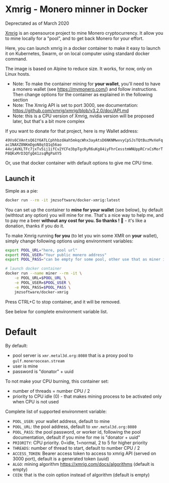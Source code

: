 # Xmrig - Monero minner in Docker

Deprectated as of March 2020

[Xmrig](https://xmrig.com/) is an opensource project to mine Monero cryptocurrency. It allow you to mine locally for a "pool", and to get back Monero for your effort.

Here, you can launch xmrig in a docker container to make it easy to launch it on Kubernetes, Swarm, or on local computer using standard docker command.

The image is based on Alpine to reduce size. It works, for now, only on Linux hosts.

- Note: To make the container mining for **your wallet**, you'll need to have a monero wallet (see https://mymonero.com/) and follow instructions. Then change options for the container as explained in the following section
- Note: The Xmrig API is set to port 3000, see documentation: https://github.com/xmrig/xmrig/blob/v3.2.0/doc/API.md
- Note: this is a CPU version of Xmrig, nvidia version will be proposed later, but that's a bit more complex

If you want to donate for that project, here is my Wallet address:

`49Vs6CVAntsQ61Y6ATLCphhbzdAah5mkqcWhx3ayAtsD6NKNMwvvyCpSJsTQtBuzMvXeFqac1NAXZ8NKmDgoN8qtQ1q56ao`
`44vjAVKLTFc7jxTv5ij1ifCv2YCFe3bpTgcRyR6uKg84iyFhrCesstmWNUppRCrxCsMorTP8QKxMrD3QfgQ41zsqMgPaXY5`

Or, use that docker container with default options to give me CPU time.


## Launch it

Simple as a pie:

```bash
docker run --rm -it jmzsoftware/docker-xmrig:latest
```

You can set up the container to **mine for your wallet** (see below), by default (withtout any option) you will mine for me.
That's a nice way to help me, and to pay me a beer **without any cost for you. So thanks ! 🍻** - it's like a donation, thanks if you do it.

To make Xmrig running **for you** (to let you win some XMR on **your** wallet), simply change following options using environment variables:

```bash
export POOL_URL="here, pool url"
export POOL_USER="Your public monero address"
export POOL_PASS="can be empty for some pool, other use that as miner id"

# launch docker container
docker run --name miner --rm -it \
    -e POOL_URL=$POOL_URL \
    -e POOL_USER=$POOL_USER \
    -e POOL_PASS=$POOL_PASS \
    jmzsoftware/docker-xmrig
```
Press CTRL+C to stop container, and it will be removed.

See below for complete environment variable list.

# Default

By default:

- pool server is `xmr.metal3d.org:8080` that is a proxy pool to `gulf.moneroocean.stream`
- user is mine
- password is "donator" + uuid

To not make your CPU burning, this container set:

- number of threads = number CPU / 2
- priority to CPU idle (0) - that makes mining process to be activated only when CPU is not used

Complete list of supported environment variable:

- `POOL_USER`: your wallet address, default to mine
- `POOL_URL`: the pool address, default to `xmr.metal3d.org:8080`
- `POOL_PASS`: the pool password, or worker id, following the pool documentation, default if you mine for me is "donator + uuid"
- `PRIORITY`: CPU priority. 0=idle, 1=normal, 2 to 5 for higher priority
- `THREADS`: number of thread to start, default to number CPU / 2
- `ACCESS_TOKEN`: Bearer access token to access to xmrig API (served on 3000 port), default is a generated token (uuid)
- `ALGO`: mining algorithm https://xmrig.com/docs/algorithms (default is empty)
- `COIN`: that is the coin option instead of algorithm (default is empty)


